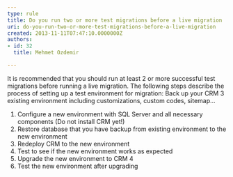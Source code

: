 ```yaml
---
type: rule
title: Do you run two or more test migrations before a live migration
uri: do-you-run-two-or-more-test-migrations-before-a-live-migration
created: 2013-11-11T07:47:10.0000000Z
authors:
- id: 32
  title: Mehmet Ozdemir

---
```


​It is recommended that you should run at least 2 or more successful test migrations before running a live migration. The following steps describe the process of setting up a test environment for migration:
​ 
​Back up your CRM 3 existing environment including customizations, custom codes, sitemap...

1. Configure a new environment with SQL Server and all necessary components (Do not install CRM yet!)
2. Restore database that you have backup from existing environment​ to the new environment
3. Redeploy CRM to the new environment
4. Test to see if the new environment works as expected
5. Upgrade the new environment to CRM 4
6. ​Test the new environment after upgrading​
